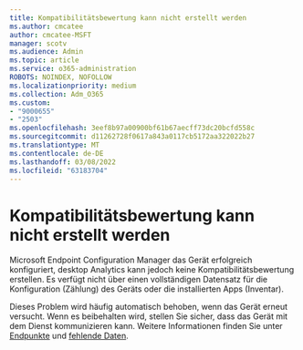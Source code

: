 ```yaml
---
title: Kompatibilitätsbewertung kann nicht erstellt werden
ms.author: cmcatee
author: cmcatee-MSFT
manager: scotv
ms.audience: Admin
ms.topic: article
ms.service: o365-administration
ROBOTS: NOINDEX, NOFOLLOW
ms.localizationpriority: medium
ms.collection: Adm_O365
ms.custom:
- "9000655"
- "2503"
ms.openlocfilehash: 3eef8b97a00900bf61b67aecff73dc20bcfd558c
ms.sourcegitcommit: d11262728f0617a843a0117cb5172aa322022b27
ms.translationtype: MT
ms.contentlocale: de-DE
ms.lasthandoff: 03/08/2022
ms.locfileid: "63183704"
---
```

# <a name="cant-create-a-compatibility-assessment"></a>Kompatibilitätsbewertung kann nicht erstellt werden

Microsoft Endpoint Configuration Manager das Gerät erfolgreich konfiguriert, desktop Analytics kann jedoch keine Kompatibilitätsbewertung erstellen. Es verfügt nicht über einen vollständigen Datensatz für die Konfiguration (Zählung) des Geräts oder die installierten Apps (Inventar).

Dieses Problem wird häufig automatisch behoben, wenn das Gerät erneut versucht. Wenn es beibehalten wird, stellen Sie sicher, dass das Gerät mit dem Dienst kommunizieren kann. Weitere Informationen finden Sie unter [Endpunkte](https://docs.microsoft.com/configmgr/desktop-analytics/enable-data-sharing#endpoints) und [fehlende Daten](https://docs.microsoft.com/configmgr/desktop-analytics/monitor-connection-health#missing-data).
